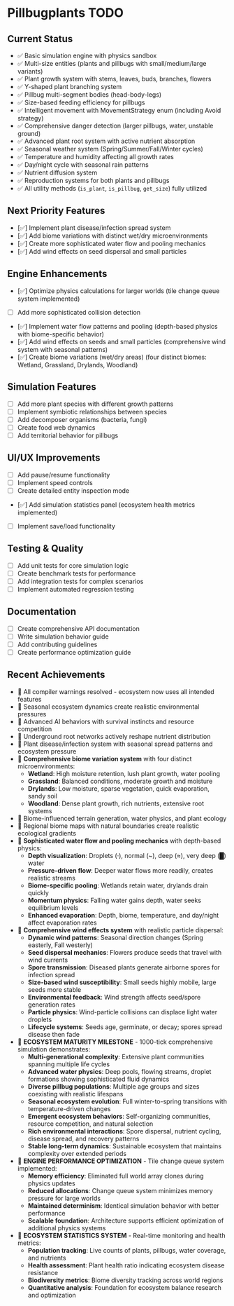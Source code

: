 # Pillbugplants TODO

## Current Status
- ✅ Basic simulation engine with physics sandbox
- ✅ Multi-size entities (plants and pillbugs with small/medium/large variants)
- ✅ Plant growth system with stems, leaves, buds, branches, flowers
- ✅ Y-shaped plant branching system
- ✅ Pillbug multi-segment bodies (head-body-legs)
- ✅ Size-based feeding efficiency for pillbugs
- ✅ Intelligent movement with MovementStrategy enum (including Avoid strategy)
- ✅ Comprehensive danger detection (larger pillbugs, water, unstable ground)
- ✅ Advanced plant root system with active nutrient absorption
- ✅ Seasonal weather system (Spring/Summer/Fall/Winter cycles)
- ✅ Temperature and humidity affecting all growth rates
- ✅ Day/night cycle with seasonal rain patterns
- ✅ Nutrient diffusion system
- ✅ Reproduction systems for both plants and pillbugs
- ✅ All utility methods (`is_plant`, `is_pillbug`, `get_size`) fully utilized

## Next Priority Features
- [✅] Implement plant disease/infection spread system
- [✅] Add biome variations with distinct wet/dry microenvironments
- [✅] Create more sophisticated water flow and pooling mechanics
- [✅] Add wind effects on seed dispersal and small particles

## Engine Enhancements
- [✅] Optimize physics calculations for larger worlds (tile change queue system implemented)
- [ ] Add more sophisticated collision detection  
- [✅] Implement water flow patterns and pooling (depth-based physics with biome-specific behavior)
- [✅] Add wind effects on seeds and small particles (comprehensive wind system with seasonal patterns)
- [✅] Create biome variations (wet/dry areas) (four distinct biomes: Wetland, Grassland, Drylands, Woodland)

## Simulation Features
- [ ] Add more plant species with different growth patterns
- [ ] Implement symbiotic relationships between species
- [ ] Add decomposer organisms (bacteria, fungi)
- [ ] Create food web dynamics
- [ ] Add territorial behavior for pillbugs

## UI/UX Improvements
- [ ] Add pause/resume functionality
- [ ] Implement speed controls
- [ ] Create detailed entity inspection mode
- [✅] Add simulation statistics panel (ecosystem health metrics implemented)
- [ ] Implement save/load functionality

## Testing & Quality
- [ ] Add unit tests for core simulation logic
- [ ] Create benchmark tests for performance
- [ ] Add integration tests for complex scenarios
- [ ] Implement automated regression testing

## Documentation
- [ ] Create comprehensive API documentation
- [ ] Write simulation behavior guide
- [ ] Add contributing guidelines
- [ ] Create performance optimization guide

## Recent Achievements
- 🎉 All compiler warnings resolved - ecosystem now uses all intended features
- 🎉 Seasonal ecosystem dynamics create realistic environmental pressures
- 🎉 Advanced AI behaviors with survival instincts and resource competition
- 🎉 Underground root networks actively reshape nutrient distribution
- 🎉 Plant disease/infection system with seasonal spread patterns and ecosystem pressure
- 🎉 **Comprehensive biome variation system** with four distinct microenvironments:
  * **Wetland**: High moisture retention, lush plant growth, water pooling
  * **Grassland**: Balanced conditions, moderate growth and moisture
  * **Drylands**: Low moisture, sparse vegetation, quick evaporation, sandy soil
  * **Woodland**: Dense plant growth, rich nutrients, extensive root systems
- 🎉 Biome-influenced terrain generation, water physics, and plant ecology
- 🎉 Regional biome maps with natural boundaries create realistic ecological gradients
- 🎉 **Sophisticated water flow and pooling mechanics** with depth-based physics:
  * **Depth visualization**: Droplets (·), normal (~), deep (≈), very deep (█) water
  * **Pressure-driven flow**: Deeper water flows more readily, creates realistic streams
  * **Biome-specific pooling**: Wetlands retain water, drylands drain quickly
  * **Momentum physics**: Falling water gains depth, water seeks equilibrium levels
  * **Enhanced evaporation**: Depth, biome, temperature, and day/night affect evaporation rates
- 🎉 **Comprehensive wind effects system** with realistic particle dispersal:
  * **Dynamic wind patterns**: Seasonal direction changes (Spring easterly, Fall westerly)
  * **Seed dispersal mechanics**: Flowers produce seeds that travel with wind currents
  * **Spore transmission**: Diseased plants generate airborne spores for infection spread
  * **Size-based wind susceptibility**: Small seeds highly mobile, large seeds more stable
  * **Environmental feedback**: Wind strength affects seed/spore generation rates
  * **Particle physics**: Wind-particle collisions can displace light water droplets
  * **Lifecycle systems**: Seeds age, germinate, or decay; spores spread disease then fade
- 🎉 **ECOSYSTEM MATURITY MILESTONE** - 1000-tick comprehensive simulation demonstrates:
  * **Multi-generational complexity**: Extensive plant communities spanning multiple life cycles
  * **Advanced water physics**: Deep pools, flowing streams, droplet formations showing sophisticated fluid dynamics  
  * **Diverse pillbug populations**: Multiple age groups and sizes coexisting with realistic lifespans
  * **Seasonal ecosystem evolution**: Full winter-to-spring transitions with temperature-driven changes
  * **Emergent ecosystem behaviors**: Self-organizing communities, resource competition, and natural selection
  * **Rich environmental interactions**: Spore dispersal, nutrient cycling, disease spread, and recovery patterns
  * **Stable long-term dynamics**: Sustainable ecosystem that maintains complexity over extended periods
- 🎉 **ENGINE PERFORMANCE OPTIMIZATION** - Tile change queue system implemented:
  * **Memory efficiency**: Eliminated full world array clones during physics updates
  * **Reduced allocations**: Change queue system minimizes memory pressure for large worlds
  * **Maintained determinism**: Identical simulation behavior with better performance
  * **Scalable foundation**: Architecture supports efficient optimization of additional physics systems
- 🎉 **ECOSYSTEM STATISTICS SYSTEM** - Real-time monitoring and health metrics:
  * **Population tracking**: Live counts of plants, pillbugs, water coverage, and nutrients
  * **Health assessment**: Plant health ratio indicating ecosystem disease resistance
  * **Biodiversity metrics**: Biome diversity tracking across world regions
  * **Quantitative analysis**: Foundation for ecosystem balance research and optimization
